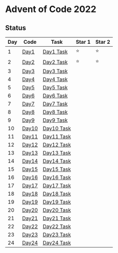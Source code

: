 # Advent of Code 2022

## Status 

| Day | Code              | Task                                               | Star 1 | Star 2 |
| --- | ----------------- | -------------------------------------------------- | ------ | ------ |
| 1   | [Day1](src/Day1/) | [Day1 Task](https://adventofcode.com/2022/day/1)   | ⭐     | ⭐     |
| 2   | [Day2](src/Day2/) | [Day2 Task](https://adventofcode.com/2022/day/2)   | ⭐     | ⭐     |
| 3   | [Day3]()          | [Day3 Task](https://adventofcode.com/2022/day/3)   |        |        |
| 4   | [Day4]()          | [Day4 Task](https://adventofcode.com/2022/day/4)   |        |        |
| 5   | [Day5]()          | [Day5 Task](https://adventofcode.com/2022/day/5)   |        |        |
| 6   | [Day6]()          | [Day6 Task](https://adventofcode.com/2022/day/6)   |        |        |
| 7   | [Day7]()          | [Day7 Task](https://adventofcode.com/2022/day/7)   |        |        |
| 8   | [Day8]()          | [Day8 Task](https://adventofcode.com/2022/day/8)   |        |        |
| 9   | [Day9]()          | [Day9 Task](https://adventofcode.com/2022/day/9)   |        |        |
| 10  | [Day10]()         | [Day10 Task](https://adventofcode.com/2022/day/10) |        |        |
| 11  | [Day11]()         | [Day11 Task](https://adventofcode.com/2022/day/11) |        |        |
| 12  | [Day12]()         | [Day12 Task](https://adventofcode.com/2022/day/12) |        |        |
| 13  | [Day13]()         | [Day13 Task](https://adventofcode.com/2022/day/13) |        |        |
| 14  | [Day14]()         | [Day14 Task](https://adventofcode.com/2022/day/14) |        |        |
| 15  | [Day15]()         | [Day15 Task](https://adventofcode.com/2022/day/15) |        |        |
| 16  | [Day16]()         | [Day16 Task](https://adventofcode.com/2022/day/16) |        |        |
| 17  | [Day17]()         | [Day17 Task](https://adventofcode.com/2022/day/17) |        |        |
| 18  | [Day18]()         | [Day18 Task](https://adventofcode.com/2022/day/18) |        |        |
| 19  | [Day19]()         | [Day19 Task](https://adventofcode.com/2022/day/19) |        |        |
| 20  | [Day20]()         | [Day20 Task](https://adventofcode.com/2022/day/20) |        |        |
| 21  | [Day21]()         | [Day21 Task](https://adventofcode.com/2022/day/21) |        |        |
| 22  | [Day22]()         | [Day22 Task](https://adventofcode.com/2022/day/22) |        |        |
| 23  | [Day23]()         | [Day23 Task](https://adventofcode.com/2022/day/23) |        |        |
| 24  | [Day24]()         | [Day24 Task](https://adventofcode.com/2022/day/24) |        |        |
